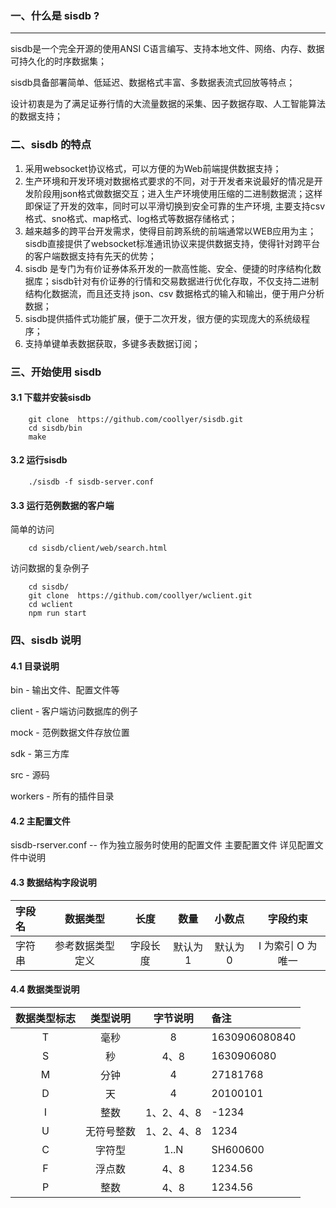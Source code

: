 ### 一、什么是 sisdb ?

---

sisdb是一个完全开源的使用ANSI C语言编写、支持本地文件、网络、内存、数据可持久化的时序数据集；

sisdb具备部署简单、低延迟、数据格式丰富、多数据表流式回放等特点；

设计初衷是为了满足证券行情的大流量数据的采集、因子数据存取、人工智能算法的数据支持；

### 二、sisdb 的特点

1. 采用websocket协议格式，可以方便的为Web前端提供数据支持；
2. 生产环境和开发环境对数据格式要求的不同，对于开发者来说最好的情况是开发阶段用json格式做数据交互；进入生产环境使用压缩的二进制数据流；这样即保证了开发的效率，同时可以平滑切换到安全可靠的生产环境, 主要支持csv格式、sno格式、map格式、log格式等数据存储格式；
3. 越来越多的跨平台开发需求，使得目前跨系统的前端通常以WEB应用为主；sisdb直接提供了websocket标准通讯协议来提供数据支持，使得针对跨平台的客户端数据支持有先天的优势；
4. sisdb 是专门为有价证券体系开发的一款高性能、安全、便捷的时序结构化数据库；sisdb针对有价证券的行情和交易数据进行优化存取，不仅支持二进制结构化数据流，而且还支持 json、csv 数据格式的输入和输出，便于用户分析数据；
5. sisdb提供插件式功能扩展，便于二次开发，很方便的实现庞大的系统级程序；
6. 支持单键单表数据获取，多键多表数据订阅；


### 三、开始使用 sisdb

#### 3.1 下载并安装sisdb

```shell
    git clone  https://github.com/coollyer/sisdb.git
    cd sisdb/bin
    make
```

#### 3.2 运行sisdb

```shell
    ./sisdb -f sisdb-server.conf 
```

#### 3.3 运行范例数据的客户端

简单的访问
```shell
    cd sisdb/client/web/search.html
```

访问数据的复杂例子
```shell
    cd sisdb/
    git clone  https://github.com/coollyer/wclient.git
    cd wclient
    npm run start
```

### 四、sisdb 说明

#### 4.1 目录说明

   bin - 输出文件、配置文件等

   client - 客户端访问数据库的例子

   mock - 范例数据文件存放位置
 
   sdk - 第三方库

   src - 源码

   workers - 所有的插件目录

#### 4.2 主配置文件

sisdb-rserver.conf  -- 作为独立服务时使用的配置文件
主要配置文件
详见配置文件中说明

#### 4.3 数据结构字段说明

   | 字段名     | 数据类型 | 长度 | 数量 | 小数点 | 字段约束 | 
   | :---      | :----: | :----: | :----: | :----: | :----: |
   | 字符串     | 参考数据类型定义 | 字段长度 | 默认为1 | 默认为0 | I 为索引 O 为唯一 | 

#### 4.4 数据类型说明
| 数据类型标志 | 类型说明 | 字节说明 | 备注 |
| :---:     | :----: | :----: | :---- |
|  T   |毫秒      | 8       | 1630906080840  |
|  S   |秒        |4、8     | 1630906080|
|  M   |分钟      |4        | 27181768 |
|  D   |天        |4        | 20100101|
|  I   |整数      |1、2、4、8| -1234|
|  U   |无符号整数 |1、2、4、8| 1234|
|  C   |字符型     |1..N     | SH600600 |
|  F   |浮点数     |4、8     | 1234.56|
|  P   |整数      |4、8     | 1234.56|
   
